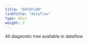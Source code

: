 ```yaml
---
title: "DATAFLOW"
linkTitle: "dataflow"
type: docs
weight: 2
---
```


All diagnostic tree available in dataflow
